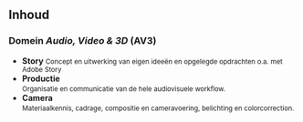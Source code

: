 Inhoud
------

### Domein *Audio, Video & 3D* (AV3)

- **Story**
<small>Concept en uitwerking van eigen ideeën en opgelegde opdrachten o.a. met Adobe Story</small>
- **Productie**  
<small>Organisatie en communicatie van de hele audiovisuele workflow.</small>
- **Camera**  
<small>Materiaalkennis, cadrage, compositie en cameravoering, belichting en colorcorrection.</small>